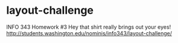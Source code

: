 # layout-challenge
INFO 343 Homework #3
Hey that shirt really brings out your eyes!
http://students.washington.edu/nominis/info343/layout-challenge/
